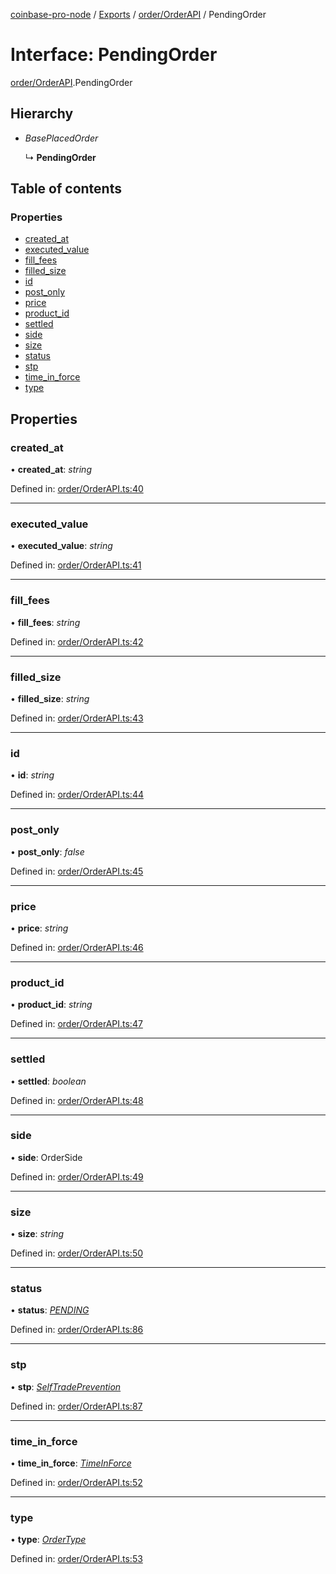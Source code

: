 [coinbase-pro-node](../../README.md) / [Exports](../../modules.md) / [order/OrderAPI](../../modules/order_orderapi.md) / PendingOrder

# Interface: PendingOrder

[order/OrderAPI](../../modules/order_orderapi.md).PendingOrder

## Hierarchy

- _BasePlacedOrder_

  ↳ **PendingOrder**

## Table of contents

### Properties

- [created_at](orderapi.pendingorder.md#created_at)
- [executed_value](orderapi.pendingorder.md#executed_value)
- [fill_fees](orderapi.pendingorder.md#fill_fees)
- [filled_size](orderapi.pendingorder.md#filled_size)
- [id](orderapi.pendingorder.md#id)
- [post_only](orderapi.pendingorder.md#post_only)
- [price](orderapi.pendingorder.md#price)
- [product_id](orderapi.pendingorder.md#product_id)
- [settled](orderapi.pendingorder.md#settled)
- [side](orderapi.pendingorder.md#side)
- [size](orderapi.pendingorder.md#size)
- [status](orderapi.pendingorder.md#status)
- [stp](orderapi.pendingorder.md#stp)
- [time_in_force](orderapi.pendingorder.md#time_in_force)
- [type](orderapi.pendingorder.md#type)

## Properties

### created_at

• **created_at**: _string_

Defined in: [order/OrderAPI.ts:40](https://github.com/bennycode/coinbase-pro-node/blob/aa07e6d/src/order/OrderAPI.ts#L40)

---

### executed_value

• **executed_value**: _string_

Defined in: [order/OrderAPI.ts:41](https://github.com/bennycode/coinbase-pro-node/blob/aa07e6d/src/order/OrderAPI.ts#L41)

---

### fill_fees

• **fill_fees**: _string_

Defined in: [order/OrderAPI.ts:42](https://github.com/bennycode/coinbase-pro-node/blob/aa07e6d/src/order/OrderAPI.ts#L42)

---

### filled_size

• **filled_size**: _string_

Defined in: [order/OrderAPI.ts:43](https://github.com/bennycode/coinbase-pro-node/blob/aa07e6d/src/order/OrderAPI.ts#L43)

---

### id

• **id**: _string_

Defined in: [order/OrderAPI.ts:44](https://github.com/bennycode/coinbase-pro-node/blob/aa07e6d/src/order/OrderAPI.ts#L44)

---

### post_only

• **post_only**: _false_

Defined in: [order/OrderAPI.ts:45](https://github.com/bennycode/coinbase-pro-node/blob/aa07e6d/src/order/OrderAPI.ts#L45)

---

### price

• **price**: _string_

Defined in: [order/OrderAPI.ts:46](https://github.com/bennycode/coinbase-pro-node/blob/aa07e6d/src/order/OrderAPI.ts#L46)

---

### product_id

• **product_id**: _string_

Defined in: [order/OrderAPI.ts:47](https://github.com/bennycode/coinbase-pro-node/blob/aa07e6d/src/order/OrderAPI.ts#L47)

---

### settled

• **settled**: _boolean_

Defined in: [order/OrderAPI.ts:48](https://github.com/bennycode/coinbase-pro-node/blob/aa07e6d/src/order/OrderAPI.ts#L48)

---

### side

• **side**: OrderSide

Defined in: [order/OrderAPI.ts:49](https://github.com/bennycode/coinbase-pro-node/blob/aa07e6d/src/order/OrderAPI.ts#L49)

---

### size

• **size**: _string_

Defined in: [order/OrderAPI.ts:50](https://github.com/bennycode/coinbase-pro-node/blob/aa07e6d/src/order/OrderAPI.ts#L50)

---

### status

• **status**: [_PENDING_](../../enums/order/orderapi.orderstatus.md#pending)

Defined in: [order/OrderAPI.ts:86](https://github.com/bennycode/coinbase-pro-node/blob/aa07e6d/src/order/OrderAPI.ts#L86)

---

### stp

• **stp**: [_SelfTradePrevention_](../../enums/order/orderapi.selftradeprevention.md)

Defined in: [order/OrderAPI.ts:87](https://github.com/bennycode/coinbase-pro-node/blob/aa07e6d/src/order/OrderAPI.ts#L87)

---

### time_in_force

• **time_in_force**: [_TimeInForce_](../../enums/order/orderapi.timeinforce.md)

Defined in: [order/OrderAPI.ts:52](https://github.com/bennycode/coinbase-pro-node/blob/aa07e6d/src/order/OrderAPI.ts#L52)

---

### type

• **type**: [_OrderType_](../../enums/order/orderapi.ordertype.md)

Defined in: [order/OrderAPI.ts:53](https://github.com/bennycode/coinbase-pro-node/blob/aa07e6d/src/order/OrderAPI.ts#L53)
